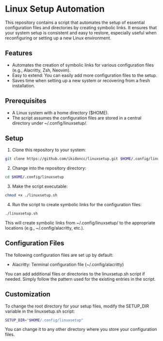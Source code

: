 # Linux Setup Automation

This repository contains a script that automates the setup of essential configuration files and directories by creating symbolic links. It ensures that your system setup is consistent and easy to restore, especially useful when reconfiguring or setting up a new Linux environment.

## Features

- Automates the creation of symbolic links for various configuration files (e.g., Alacritty, Zsh, Neovim).
- Easy to extend: You can easily add more configuration files to the setup.
- Saves time when setting up a new system or recovering from a fresh installation.

## Prerequisites

- A Linux system with a home directory ($HOME).
- The script assumes the configuration files are stored in a central directory under ~/.config/linuxsetup/.

## Setup

1. Clone this repository to your system:

```bash
git clone https://github.com/ikidoncc/linuxsetup.git $HOME/.config/linuxsetup
```

2. Change into the repository directory:

```bash
cd $HOME/.config/linuxsetup
```

3. Make the script executable:

```bash
chmod +x ./linuxsetup.sh
```

4. Run the script to create symbolic links for the configuration files:

```bash
./linuxsetup.sh
```
This will create symbolic links from ~/.config/linuxsetup/ to the appropriate locations (e.g., ~/.config/alacritty, etc.).

## Configuration Files

The following configuration files are set up by default:

- Alacritty: Terminal configuration file (~/.config/alacritty)

You can add additional files or directories to the linuxsetup.sh script if needed. Simply follow the pattern used for the existing entries in the script.

## Customization

To change the root directory for your setup files, modify the SETUP_DIR variable in the linuxsetup.sh script:

```bash
SETUP_DIR="$HOME/.config/linuxsetup"
```

You can change it to any other directory where you store your configuration files.
